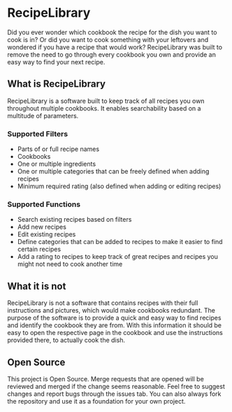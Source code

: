 # RecipeLibrary

Did you ever wonder which cookbook the recipe for the dish you want to cook is in?
Or did you want to cook something with your leftovers and wondered if you have a recipe that would work?
RecipeLibrary was built to remove the need to go through every cookbook you own and provide an easy way to find your next recipe.

## What is RecipeLibrary

RecipeLibrary is a software built to keep track of all recipes you own throughout multiple cookbooks.
It enables searchability based on a multitude of parameters.

### Supported Filters

- Parts of or full recipe names
- Cookbooks
- One or multiple ingredients
- One or multiple categories that can be freely defined when adding recipes
- Minimum required rating (also defined when adding or editing recipes)

### Supported Functions

- Search existing recipes based on filters
- Add new recipes
- Edit existing recipes
- Define categories that can be added to recipes to make it easier to find certain recipes
- Add a rating to recipes to keep track of great recipes and recipes you might not need to cook another time

## What it is not

RecipeLibrary is not a software that contains recipes with their full instructions and pictures, which would make cookbooks redundant.
The purpose of the software is to provide a quick and easy way to find recipes and identify the cookbook they are from.
With this information it should be easy to open the respective page in the cookbook and use the instructions provided there, to actually cook the dish.

## Open Source

This project is Open Source.
Merge requests that are opened will be reviewed and merged if the change seems reasonable.
Feel free to suggest changes and report bugs through the issues tab.
You can also always fork the repository and use it as a foundation for your own project.
